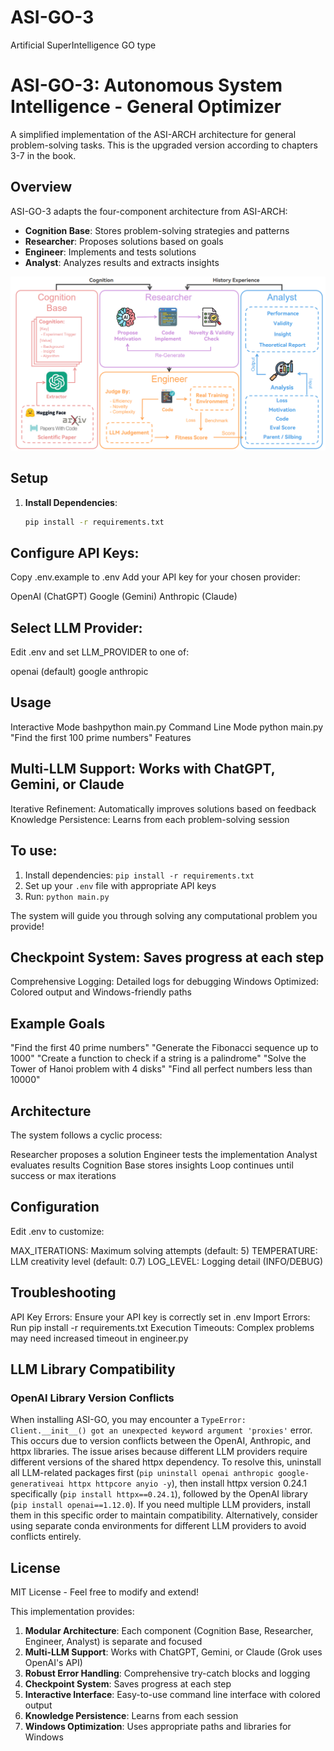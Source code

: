 # ASI-GO-3
Artificial SuperIntelligence GO type
# ASI-GO-3: Autonomous System Intelligence - General Optimizer

A simplified implementation of the ASI-ARCH architecture for general problem-solving tasks. This is the upgraded version according to chapters 3-7 in the book.

## Overview

ASI-GO-3 adapts the four-component architecture from ASI-ARCH:
- **Cognition Base**: Stores problem-solving strategies and patterns
- **Researcher**: Proposes solutions based on goals
- **Engineer**: Implements and tests solutions
- **Analyst**: Analyzes results and extracts insights

![Alt text](./ASI-GO-Architecture.png)
## Setup

1. **Install Dependencies**:
   ```bash
   pip install -r requirements.txt

##  Configure API Keys:

Copy .env.example to .env
Add your API key for your chosen provider:

OpenAI (ChatGPT)
Google (Gemini)
Anthropic (Claude)


##  Select LLM Provider:
Edit .env and set LLM_PROVIDER to one of:

openai (default)
google
anthropic

## Usage
Interactive Mode
bashpython main.py
Command Line Mode
python main.py "Find the first 100 prime numbers"
Features

## Multi-LLM Support: Works with ChatGPT, Gemini, or Claude
Iterative Refinement: Automatically improves solutions based on feedback
Knowledge Persistence: Learns from each problem-solving session

## To use:
1. Install dependencies: `pip install -r requirements.txt`
2. Set up your `.env` file with appropriate API keys
3. Run: `python main.py`

The system will guide you through solving any computational problem you provide!


## Checkpoint System: Saves progress at each step
Comprehensive Logging: Detailed logs for debugging
Windows Optimized: Colored output and Windows-friendly paths

## Example Goals

"Find the first 40 prime numbers"
"Generate the Fibonacci sequence up to 1000"
"Create a function to check if a string is a palindrome"
"Solve the Tower of Hanoi problem with 4 disks"
"Find all perfect numbers less than 10000"

## Architecture
The system follows a cyclic process:

Researcher proposes a solution
Engineer tests the implementation
Analyst evaluates results
Cognition Base stores insights
Loop continues until success or max iterations

## Configuration
Edit .env to customize:

MAX_ITERATIONS: Maximum solving attempts (default: 5)
TEMPERATURE: LLM creativity level (default: 0.7)
LOG_LEVEL: Logging detail (INFO/DEBUG)

## Troubleshooting

API Key Errors: Ensure your API key is correctly set in .env
Import Errors: Run pip install -r requirements.txt
Execution Timeouts: Complex problems may need increased timeout in engineer.py

## LLM Library Compatibility

### OpenAI Library Version Conflicts
When installing ASI-GO, you may encounter a `TypeError: Client.__init__() got an unexpected keyword argument 'proxies'` error. This occurs due to version conflicts between the OpenAI, Anthropic, and httpx libraries. The issue arises because different LLM providers require different versions of the shared httpx dependency. To resolve this, uninstall all LLM-related packages first (`pip uninstall openai anthropic google-generativeai httpx httpcore anyio -y`), then install httpx version 0.24.1 specifically (`pip install httpx==0.24.1`), followed by the OpenAI library (`pip install openai==1.12.0`). If you need multiple LLM providers, install them in this specific order to maintain compatibility. Alternatively, consider using separate conda environments for different LLM providers to avoid conflicts entirely.

## License
MIT License - Feel free to modify and extend!

This implementation provides:

1. **Modular Architecture**: Each component (Cognition Base, Researcher, Engineer, Analyst) is separate and focused
2. **Multi-LLM Support**: Works with ChatGPT, Gemini, or Claude (Grok uses OpenAI's API)
3. **Robust Error Handling**: Comprehensive try-catch blocks and logging
4. **Checkpoint System**: Saves progress at each step
5. **Interactive Interface**: Easy-to-use command line interface with colored output
6. **Knowledge Persistence**: Learns from each session
7. **Windows Optimization**: Uses appropriate paths and libraries for Windows

